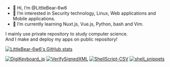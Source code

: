 - 👋 Hi, I’m @LittleBear-6w6
- 👀 I’m interested in Security technology, Linux, Web applications and Mobile applications.
- 🌱 I’m currently learning Nuxt.js, Vue.js, Python, bash and Vim.

<!---
LittleBear-6w6/LittleBear-6w6 is a ✨ special ✨ repository because its `README.md` (this file) appears on your GitHub profile.
You can click the Preview link to take a look at your changes.
--->

I mainly use private repository to study computer science.  
And I make and deploy my apps on public repository!

[![LittleBear-6w6's GitHub stats](https://github-readme-stats.vercel.app/api?username=LittleBear-6w6&count_private=true&show_icons=true&theme=vue)](https://github.com/LittleBear-6w6)

[![DigiKeyboard_jp](https://github-readme-stats.vercel.app/api/pin/?username=LittleBear-6w6&repo=DigiKeyboard_jp)](https://github.com/LittleBear-6w6/DigiKeyboard_jp)
[![VerifySignedXML](https://github-readme-stats.vercel.app/api/pin/?username=LittleBear-6w6&repo=VerifySignedXML)](https://github.com/LittleBear-6w6/VerifySignedXML)
[![ShellScript-CSV](https://github-readme-stats.vercel.app/api/pin/?username=LittleBear-6w6&repo=ShellScript-CSV)](https://github.com/LittleBear-6w6/ShellScript-CSV)
[![shell_snippets](https://github-readme-stats.vercel.app/api/pin/?username=LittleBear-6w6&repo=shell_snippets)](https://github.com/LittleBear-6w6/shell_snippets)
